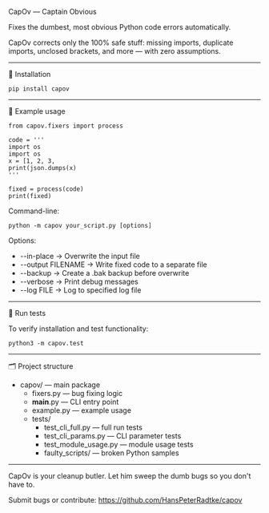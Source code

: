 CapOv — Captain Obvious

Fixes the dumbest, most obvious Python code errors automatically.

CapOv corrects only the 100% safe stuff: missing imports, duplicate imports, unclosed brackets, and more — with zero assumptions.

---

🔧 Installation

    pip install capov

---

🚀 Example usage

    from capov.fixers import process

    code = '''
    import os
    import os
    x = [1, 2, 3,
    print(json.dumps(x)
    '''

    fixed = process(code)
    print(fixed)

Command-line:

    python -m capov your_script.py [options]

Options:
- --in-place → Overwrite the input file
- --output FILENAME → Write fixed code to a separate file
- --backup → Create a .bak backup before overwrite
- --verbose → Print debug messages
- --log FILE → Log to specified log file

---

🧪 Run tests

To verify installation and test functionality:

    python3 -m capov.test

---

🗂 Project structure

- capov/ — main package
  - fixers.py — bug fixing logic
  - __main__.py — CLI entry point
  - example.py — example usage
  - tests/
    - test_cli_full.py — full run tests
    - test_cli_params.py — CLI parameter tests
    - test_module_usage.py — module usage tests
    - faulty_scripts/ — broken Python samples

---

CapOv is your cleanup butler. Let him sweep the dumb bugs so you don't have to.

Submit bugs or contribute: https://github.com/HansPeterRadtke/capov
